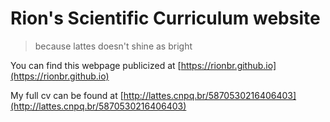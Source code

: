 Rion's Scientific Curriculum website
====================================

> because lattes doesn't shine as bright

You can find this webpage publicized at [https://rionbr.github.io](https://rionbr.github.io)

My full cv can be found at [http://lattes.cnpq.br/5870530216406403](http://lattes.cnpq.br/5870530216406403)

